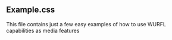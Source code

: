 ## Example.css

This file contains just a few easy examples of how to use WURFL capabilities as media features

